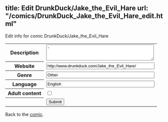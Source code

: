 title: Edit DrunkDuck/Jake_the_Evil_Hare
url: "/comics/DrunkDuck_Jake_the_Evil_Hare_edit.html"
---
Edit info for comic DrunkDuck/Jake_the_Evil_Hare

<form name="comic" action="http://gaepostmail.appspot.com/comic/" method="post">
<table class="comicinfo">
<tr>
<th>Description</th><td><textarea name="description" cols="40" rows="3">-</textarea></td>
</tr>
<tr>
<th>Website</th><td><input type="text" name="url" value="http://www.drunkduck.com/Jake_the_Evil_Hare/" size="40"/></td>
</tr>
<tr>
<th>Genre</th><td><input type="text" name="genre" value="Other" size="40"/></td>
</tr>
<tr>
<th>Language</th><td><input type="text" name="language" value="English" size="40"/></td>
</tr>
<tr>
<th>Adult content</th><td><input type="checkbox" name="adult" value="adult" /></td>
</tr>
<tr>
<th></th><td>
<input type="hidden" name="comic" value="DrunkDuck_Jake_the_Evil_Hare" />
<input type="submit" name="submit" value="Submit" />
</td>
</tr>
</table>
</form>

Back to the [comic](DrunkDuck_Jake_the_Evil_Hare.html).
